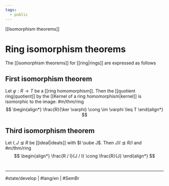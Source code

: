 ```yaml
---
tags:
  - public
---
```

[[Isomorphism theorems]]
# Ring isomorphism theorems

The [[isomorphism theorems]] for [[ring|rings]] are expressed as follows

## First isomorphism theorem

Let $\varphi : R \to T$ be a [[ring homomorphism]].
Then the [[quotient ring|quotient]] by the [[Kernel of a ring homomorphism|kernel]] is isomorphic to the image: #m/thm/ring 
$$
\begin{align*}
\frac{R}{\ker \varphi} \cong \im \varphi \leq T
\end{align*}
$$

## Third isomorphism theorem

Let $I,J \trianglelefteq R$ be [[ideal|ideals]] with $I \sube J$.
Then $J / I \trianglelefteq R / I$ and #m/thm/ring 
$$
\begin{align*}
\frac{R / I}{J / I} \cong \frac{R}{J}
\end{align*}
$$

#
---
#state/develop | #lang/en | #SemBr
